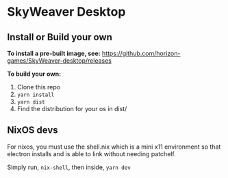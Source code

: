 SkyWeaver Desktop
=================

## Install or Build your own

**To install a pre-built image, see:** https://github.com/horizon-games/SkyWeaver-desktop/releases

**To build your own:**
1. Clone this repo
2. `yarn install`
3. `yarn dist`
4. Find the distribution for your os in dist/


## NixOS devs

For nixos, you must use the shell.nix which is a mini x11 environment so that electron installs
and is able to link without needing patchelf.

Simply run, `nix-shell`, then inside, `yarn dev`
